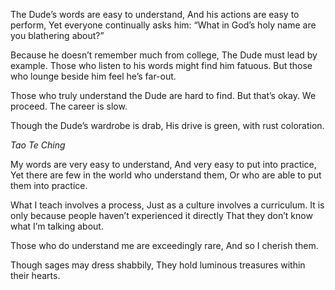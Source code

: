The Dude’s words are easy to understand,
And his actions are easy to perform,
Yet everyone continually asks him:
“What in God’s holy name are you blathering about?”

Because he doesn’t remember much from college,
The Dude must lead by example.
Those who listen to his words might find him fatuous.
But those who lounge beside him feel he’s far-out.

Those who truly understand the Dude are hard to find.
But that’s okay. We proceed. The career is slow.

Though the Dude’s wardrobe is drab,
His drive is green, with rust coloration.

*Tao Te Ching*

My words are very easy to understand,
And very easy to put into practice,
Yet there are few in the world who understand them,
Or who are able to put them into practice.

What I teach involves a process,
Just as a culture involves a curriculum.
It is only because people haven’t experienced it directly
That they don’t know what I’m talking about.

Those who do understand me are exceedingly rare,
And so I cherish them.

Though sages may dress shabbily,
They hold luminous treasures within their hearts.